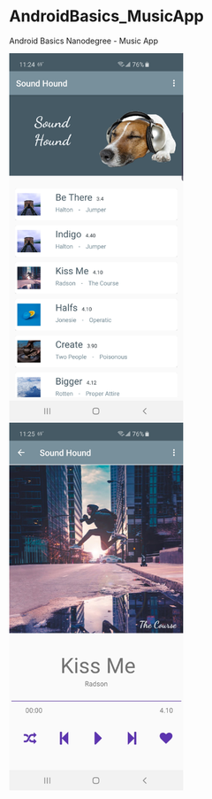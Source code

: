 # AndroidBasics_MusicApp

Android Basics Nanodegree - Music App

<img src="Screenshot_20190907-112449_Sound Hound.jpg" width="315" height="auto">&nbsp;&nbsp;
<img src="Screenshot_20190907-112501_Sound Hound.jpg" width="315" height="auto">
